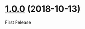 <a name="1.0.0"></a>
# [1.0.0](https://github.com/cyrale/gutenberg-block-carousel/tree/1.0.0) (2018-10-13)

First Release
